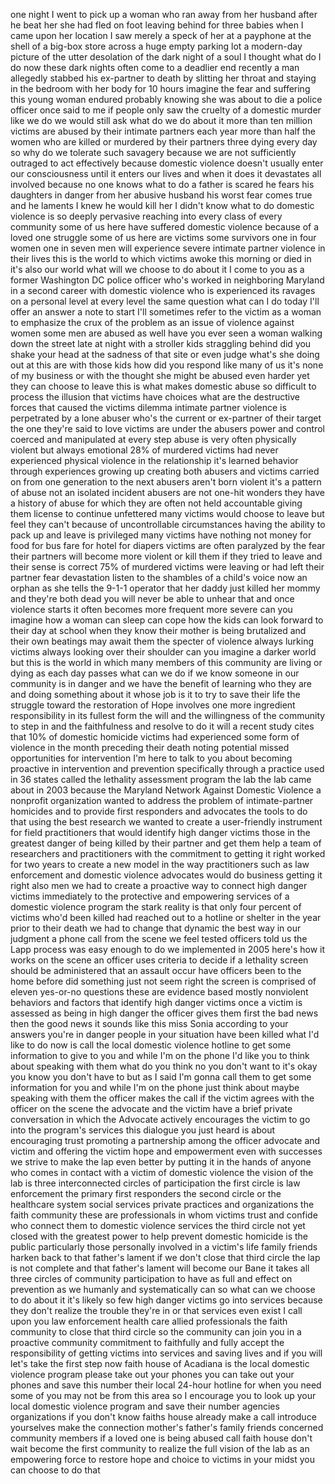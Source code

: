 
one night
I went to pick up a woman who ran away
from her husband after he beat her she
had fled on foot leaving behind for
three babies when I came upon her
location I saw merely a speck of her at
a payphone at the shell of a big-box
store across a huge empty parking lot a
modern-day picture of the utter
desolation of the dark night of a soul I
thought what do I do now these dark
nights often come to a deadlier end
recently a man allegedly stabbed his
ex-partner to death by slitting her
throat and staying in the bedroom with
her body for 10 hours imagine the fear
and suffering this young woman endured
probably knowing she was about to die a
police officer once said to me if people
only saw the cruelty of a domestic
murder like we do we would still ask
what do we do about it
more than ten million victims are abused
by their intimate partners each year
more than half the women who are killed
or murdered by their partners three
dying every day so why do we tolerate
such savagery because we are not
sufficiently outraged to act effectively
because domestic violence doesn&#39;t
usually enter our consciousness until it
enters our lives and when it does it
devastates all involved because no one
knows what to do
a father is scared he fears his
daughters in danger from her abusive
husband his worst fear comes true
and he laments I knew he would kill her
I didn&#39;t know what to do domestic
violence is so deeply pervasive reaching
into every class of every community some
of us here have suffered domestic
violence because of a loved one struggle
some of us here are victims some
survivors one in four women one in seven
men will experience severe intimate
partner violence in their lives this is
the world to which victims awoke this
morning or died in it&#39;s also our world
what will we choose to do about it
I come to you as a former Washington DC
police officer who&#39;s worked in
neighboring Maryland in a second career
with domestic violence who is
experienced its ravages on a personal
level at every level the same question
what can I do today I&#39;ll offer an answer
a note to start I&#39;ll sometimes refer to
the victim as a woman to emphasize the
crux of the problem as an issue of
violence against women
some men are abused as well have you
ever seen a woman walking down the
street late at night with a stroller
kids straggling behind did you shake
your head at the sadness of that site or
even judge what&#39;s she doing out at this
are with those kids how did you respond
like many of us it&#39;s none of my business
or with the thought she might be abused
even harder yet they can choose to leave
this is what makes domestic abuse so
difficult to process the illusion that
victims have choices what are the
destructive forces that caused the
victims dilemma intimate partner
violence is perpetrated by a lone abuser
who&#39;s the current or ex-partner of their
target the one they&#39;re said to love
victims are under the abusers power and
control coerced and manipulated at every
step
abuse is very often physically violent
but always emotional 28%
of murdered victims had never
experienced physical violence in the
relationship it&#39;s learned behavior
through experiences growing up creating
both abusers and victims carried on from
one generation to the next
abusers aren&#39;t born violent it&#39;s a
pattern of abuse not an isolated
incident abusers are not one-hit wonders
they have a history of abuse for which
they are often not held accountable
giving them license to continue
unfettered many victims would choose to
leave but feel they can&#39;t because of
uncontrollable circumstances having the
ability to pack up and leave is
privileged many victims have nothing not
money for food for bus fare for hotel
for diapers victims are often paralyzed
by the fear their partners will become
more violent or kill them if they tried
to leave and their sense is correct
75% of murdered victims were leaving or
had left their partner fear devastation
listen to the shambles of a child&#39;s
voice now an orphan as she tells the
9-1-1 operator that her daddy just
killed her mommy and they&#39;re both dead
you will never be able to unhear that
and once violence starts it often
becomes more frequent more severe can
you imagine how a woman can sleep can
cope how the kids can look forward to
their day at school when they know their
mother is being
brutalized and their own beatings may
await them the specter of violence
always lurking victims always looking
over their shoulder can you imagine a
darker world but this is the world in
which many members of this community are
living or dying as each day passes what
can we do if we know someone in our
community is in danger and we have the
benefit of learning who they are and
doing something about it whose job is it
to try to save their life the struggle
toward the restoration of Hope involves
one more ingredient responsibility in
its fullest form the will and the
willingness of the community to step in
and the faithfulness and resolve to do
it will
a recent study cites that 10% of
domestic homicide victims had
experienced some form of violence in the
month preceding their death noting
potential missed opportunities for
intervention I&#39;m here to talk to you
about becoming proactive in intervention
and prevention specifically through a
practice used in 36 states called the
lethality assessment program the lab the
lab came about in 2003 because the
Maryland Network Against Domestic
Violence a nonprofit organization wanted
to address the problem of
intimate-partner homicides and to
provide first responders and advocates
the tools to do that using the best
research we wanted to create
a user-friendly instrument for field
practitioners that would identify high
danger victims those in the greatest
danger of being killed by their partner
and get them help a team of researchers
and practitioners with the commitment to
getting it right
worked for two years to create a new
model in the way practitioners such as
law enforcement and domestic violence
advocates would do business getting it
right also men we had to create a
proactive way to connect high danger
victims immediately to the protective
and empowering services of a domestic
violence program the stark reality is
that only four percent of victims who&#39;d
been killed had reached out to a hotline
or shelter in the year prior to their
death we had to change that dynamic the
best way in our judgment a phone call
from the scene we feel tested officers
told us the Lapp process was easy enough
to do we implemented in 2005 here&#39;s how
it works on the scene an officer uses
criteria to decide if a lethality screen
should be administered that an assault
occur have officers been to the home
before did something just not seem right
the screen is comprised of eleven
yes-or-no questions these are evidence
based mostly nonviolent behaviors and
factors that identify high danger
victims once a victim is assessed as
being in high danger the officer gives
them first
the bad news then the good news it
sounds like this miss Sonia according to
your answers you&#39;re in danger
people in your situation have been
killed what I&#39;d like to do now is call
the local domestic violence hotline to
get some information to give to you and
while I&#39;m on the phone I&#39;d like you to
think about speaking with them what do
you think no you don&#39;t want to it&#39;s okay
you know you don&#39;t have to but as I said
I&#39;m gonna call them to get some
information for you and while I&#39;m on the
phone
just think about maybe speaking with
them
the officer makes the call if the victim
agrees with the officer on the scene the
advocate and the victim have a brief
private conversation in which the
Advocate actively encourages the victim
to go into the program&#39;s services this
dialogue you just heard is about
encouraging trust promoting a
partnership among the officer advocate
and victim and offering the victim hope
and empowerment
even with successes we strive to make
the lap even better by putting it in the
hands of anyone who comes in contact
with a victim of domestic violence the
vision of the lab is three
interconnected circles of participation
the first circle is law enforcement the
primary first responders the second
circle or the healthcare system social
services private practices and
organizations the faith community these
are professionals in whom victims trust
and confide who connect them to domestic
violence services the third circle not
yet closed with the greatest power to
help prevent domestic homicide is the
public particularly those personally
involved in a victim&#39;s life
family friends harken back to that
father&#39;s lament if we don&#39;t close that
third circle the lap is not complete and
that father&#39;s lament will become our
Bane it takes all three circles of
community participation to have as full
and effect on prevention as we humanly
and systematically can so what can we
choose to do about it it&#39;s likely so few
high danger victims go into services
because they don&#39;t realize the trouble
they&#39;re in or that services even exist
I call upon you law enforcement health
care allied professionals the faith
community to close that third circle so
the community can join you in a
proactive community commitment to
faithfully and fully accept the
responsibility of getting victims into
services and saving lives and if you
will let&#39;s take the first step now faith
house of Acadiana is the local domestic
violence program please take out your
phones you can take out your phones and
save this number their local 24-hour
hotline for when you need some of you
may not be from this area so I encourage
you to look up your local domestic
violence program and save their number
agencies organizations if you don&#39;t know
faiths house already make a call
introduce yourselves make the connection
mother&#39;s father&#39;s family friends
concerned community members if a loved
one is being abused call faith house
don&#39;t wait become the first community to
realize the full vision of the lab as an
empowering force to restore hope and
choice to victims in your midst you can
choose to do that
